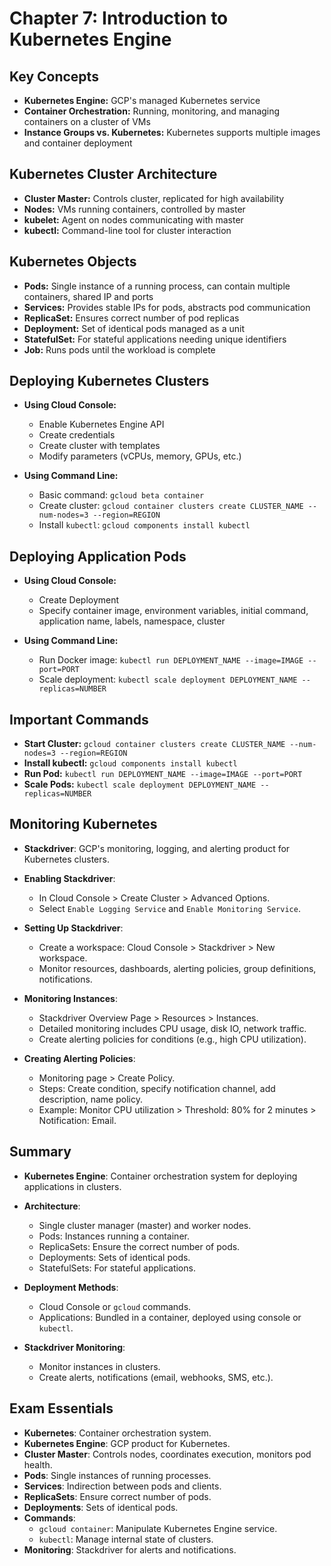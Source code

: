 # Chapter 7: Introduction to Kubernetes Engine

## Key Concepts
- **Kubernetes Engine:** GCP's managed Kubernetes service
- **Container Orchestration:** Running, monitoring, and managing containers on a cluster of VMs
- **Instance Groups vs. Kubernetes:** Kubernetes supports multiple images and container deployment

## Kubernetes Cluster Architecture
- **Cluster Master:** Controls cluster, replicated for high availability
- **Nodes:** VMs running containers, controlled by master
- **kubelet:** Agent on nodes communicating with master
- **kubectl:** Command-line tool for cluster interaction

## Kubernetes Objects
- **Pods:** Single instance of a running process, can contain multiple containers, shared IP and ports
- **Services:** Provides stable IPs for pods, abstracts pod communication
- **ReplicaSet:** Ensures correct number of pod replicas
- **Deployment:** Set of identical pods managed as a unit
- **StatefulSet:** For stateful applications needing unique identifiers
- **Job:** Runs pods until the workload is complete

## Deploying Kubernetes Clusters
- **Using Cloud Console:**
  - Enable Kubernetes Engine API
  - Create credentials
  - Create cluster with templates
  - Modify parameters (vCPUs, memory, GPUs, etc.)

- **Using Command Line:**
  - Basic command: `gcloud beta container`
  - Create cluster: `gcloud container clusters create CLUSTER_NAME --num-nodes=3 --region=REGION`
  - Install `kubectl`: `gcloud components install kubectl`

## Deploying Application Pods
- **Using Cloud Console:**
  - Create Deployment
  - Specify container image, environment variables, initial command, application name, labels, namespace, cluster

- **Using Command Line:**
  - Run Docker image: `kubectl run DEPLOYMENT_NAME --image=IMAGE --port=PORT`
  - Scale deployment: `kubectl scale deployment DEPLOYMENT_NAME --replicas=NUMBER`

## Important Commands
- **Start Cluster:** `gcloud container clusters create CLUSTER_NAME --num-nodes=3 --region=REGION`
- **Install kubectl:** `gcloud components install kubectl`
- **Run Pod:** `kubectl run DEPLOYMENT_NAME --image=IMAGE --port=PORT`
- **Scale Pods:** `kubectl scale deployment DEPLOYMENT_NAME --replicas=NUMBER`

## Monitoring Kubernetes

- **Stackdriver**: GCP's monitoring, logging, and alerting product for Kubernetes clusters.
- **Enabling Stackdriver**:
  - In Cloud Console > Create Cluster > Advanced Options.
  - Select `Enable Logging Service` and `Enable Monitoring Service`.

- **Setting Up Stackdriver**:
  - Create a workspace: Cloud Console > Stackdriver > New workspace.
  - Monitor resources, dashboards, alerting policies, group definitions, notifications.

- **Monitoring Instances**:
  - Stackdriver Overview Page > Resources > Instances.
  - Detailed monitoring includes CPU usage, disk IO, network traffic.
  - Create alerting policies for conditions (e.g., high CPU utilization).

- **Creating Alerting Policies**:
  - Monitoring page > Create Policy.
  - Steps: Create condition, specify notification channel, add description, name policy.
  - Example: Monitor CPU utilization > Threshold: 80% for 2 minutes > Notification: Email.

## Summary

- **Kubernetes Engine**: Container orchestration system for deploying applications in clusters.
- **Architecture**:
  - Single cluster manager (master) and worker nodes.
  - Pods: Instances running a container.
  - ReplicaSets: Ensure the correct number of pods.
  - Deployments: Sets of identical pods.
  - StatefulSets: For stateful applications.

- **Deployment Methods**:
  - Cloud Console or `gcloud` commands.
  - Applications: Bundled in a container, deployed using console or `kubectl`.

- **Stackdriver Monitoring**:
  - Monitor instances in clusters.
  - Create alerts, notifications (email, webhooks, SMS, etc.).

## Exam Essentials

- **Kubernetes**: Container orchestration system.
- **Kubernetes Engine**: GCP product for Kubernetes.
- **Cluster Master**: Controls nodes, coordinates execution, monitors pod health.
- **Pods**: Single instances of running processes.
- **Services**: Indirection between pods and clients.
- **ReplicaSets**: Ensure correct number of pods.
- **Deployments**: Sets of identical pods.
- **Commands**:
  - `gcloud container`: Manipulate Kubernetes Engine service.
  - `kubectl`: Manage internal state of clusters.
- **Monitoring**: Stackdriver for alerts and notifications.

